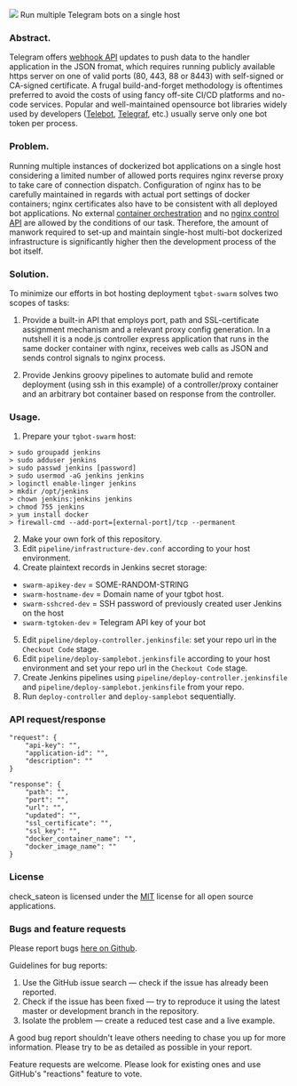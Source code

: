 ![](https://images4.imagebam.com/96/04/8b/MEQSKLR_o.jpg)
Run multiple Telegram bots on a single host


### Abstract.
Telegram offers [webhook API](https://core.telegram.org/bots/API) updates to push data to the handler application in the JSON fromat, which requires running publicly available https server on one of valid ports (80, 443, 88 or 8443) with self-signed or CA-signed certificate. A frugal build-and-forget methodology is oftentimes preferred to avoid the costs of using fancy off-site CI/CD platforms and no-code services. Popular and well-maintained opensource bot libraries widely used by developers ([Telebot](https://github.com/mullwar/telebot), [Telegraf](https://github.com/telegraf/telegraf), etc.) usually serve only one bot token per process.

### Problem.
Running multiple instances of dockerized bot applications on a single host considering a limited number of allowed ports requires nginx reverse proxy to take care of connection dispatch. Configuration of nginx has to be carefully maintained in regards with actual port settings of docker containers; nginx certificates also have to be consistent with all deployed bot applications. No external [container orchestration](https://docs.docker.com/engine/swarm/) and no [nginx control API](https://unit.nginx.org/controlapi/) are allowed by the conditions of our task. Therefore, the amount of manwork required to set-up and maintain single-host multi-bot dockerized infrastructure is significantly higher then the development process of the bot itself.

### Solution.
To minimize our efforts in bot hosting deployment `tgbot-swarm` solves two scopes of tasks:

1. Provide a built-in API that employs port, path and SSL-certificate assignment mechanism and a relevant proxy config generation. In a nutshell it is a node.js controller express application that runs in the same docker container with nginx, receives web calls as JSON and sends control signals to nginx process.

2. Provide Jenkins groovy pipelines to automate bulid and remote deployment (using ssh in this example) of a controller/proxy container and an arbitrary bot container based on response from the controller.

### Usage.
1. Prepare your `tgbot-swarm` host:
```
> sudo groupadd jenkins
> sudo adduser jenkins
> sudo passwd jenkins [password]
> sudo usermod -aG jenkins jenkins
> loginctl enable-linger jenkins
> mkdir /opt/jenkins
> chown jenkins:jenkins jenkins
> chmod 755 jenkins
> yum install docker
> firewall-cmd --add-port=[external-port]/tcp --permanent
```
2. Make your own fork of this repository.
3. Edit `pipeline/infrastructure-dev.conf` according to your host environment.
4. Create plaintext records in Jenkins secret storage:
* `swarm-apikey-dev` = SOME-RANDOM-STRING
* `swarm-hostname-dev` = Domain name of your tgbot host.
* `swarm-sshcred-dev` = SSH password of previously created user Jenkins on the host
* `swarm-tgtoken-dev` = Telegram API key of your bot
5. Edit `pipeline/deploy-controller.jenkinsfile`: set your repo url in the `Checkout Code` stage.
6. Edit `pipeline/deploy-samplebot.jenkinsfile` according to your host environment and set your repo url in the `Checkout Code` stage.
7. Create Jenkins pipelines using `pipeline/deploy-controller.jenkinsfile` and `pipeline/deploy-samplebot.jenkinsfile` from your repo.
8. Run `deploy-controller` and `deploy-samplebot` sequentially.


### API request/response
```
"request": {
    "api-key": "",
    "application-id": "",
    "description": ""
}
```
```
"response": {
    "path": "",
    "port": "",
    "url": "",
    "updated": "",
    "ssl_certificate": "",
    "ssl_key": "",
    "docker_container_name": "",
    "docker_image_name": ""
}
```

### License

check_sateon is licensed under the [MIT](https://www.mit-license.org/) license for all open source applications.

### Bugs and feature requests

Please report bugs [here on Github](https://github.com/xyhtac/check_sateon/issues).

Guidelines for bug reports:

1. Use the GitHub issue search — check if the issue has already been reported.
2. Check if the issue has been fixed — try to reproduce it using the latest master or development branch in the repository.
3. Isolate the problem — create a reduced test case and a live example. 

A good bug report shouldn't leave others needing to chase you up for more information.
Please try to be as detailed as possible in your report.

Feature requests are welcome. Please look for existing ones and use GitHub's "reactions" feature to vote.
